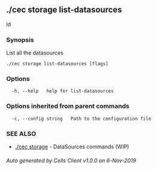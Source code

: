 ## ./cec storage list-datasources

ld

### Synopsis

List all the datasources

```
./cec storage list-datasources [flags]
```

### Options

```
  -h, --help   help for list-datasources
```

### Options inherited from parent commands

```
  -c, --config string   Path to the configuration file
```

### SEE ALSO

* [./cec storage](./cec-storage)	 - DataSources commands (WIP)

###### Auto generated by Cells Client v1.0.0 on 6-Nov-2019
